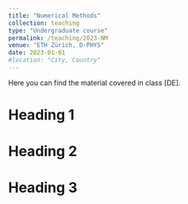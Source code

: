 ```yaml
---
title: "Numerical Methods"
collection: teaching
type: "Undergraduate course"
permalink: /teaching/2023-NM
venue: "ETH Zürich, D-PHYS"
date: 2023-01-01
#location: "City, Country"
---
```


Here you can find the material covered in class [DE].

Heading 1
======

Heading 2
======

Heading 3
======

